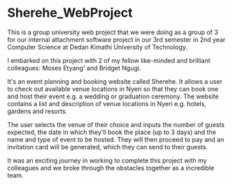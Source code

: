 # Sherehe_WebProject

This is a group university web project that we were doing as a group of 3 for our internal attachment software project in our 3rd semester in 2nd year Computer Science at Dedan Kimathi University of Technology.

I embarked on this project with 2 of my fellow like-minded and brilliant colleagues: Moses Etyang' and Bridget Ngugi.

It's an event planning and booking website called Sherehe. It allows a user to check out available venue locations in Nyeri so that they can book one and host their event e.g. a wedding or graduation ceremony. The website contains a list and description of venue locations in Nyeri e.g. hotels, gardens and resorts. 

The user selects the venue of their choice and inputs the number of guests expected, the date in which they'll book the place (up to 3 days) and the name and type of event to be hosted. They will then proceed to pay and an invitation card will be generated, which they can send to their guests.

It was an exciting journey in working to complete this project with my colleagues and we broke through the obstacles together as a incredible team.

